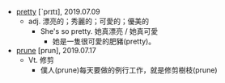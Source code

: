 - [pretty](https://tw.dictionary.search.yahoo.com/search?p=pretty) [ˋprɪtɪ], 2019.07.09
  - adj. 漂亮的；秀麗的；可愛的；優美的
    - She's so pretty. 她真漂亮 / 她真可愛
      - 她是一隻很可愛的肥豬(pretty)。
- [prune](https://tw.dictionary.search.yahoo.com/search?p=prune) [prun], 2019.07.17
  - Vt. 修剪
    - 僕人(prune)每天要做的例行工作，就是修剪樹枝(prune)
